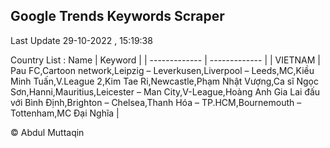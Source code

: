 

## Google Trends Keywords Scraper 
 
Last Update 29-10-2022 , 15:19:38

Country List :
 Name  | Keyword |
| ------------- | ------------- |
| VIETNAM | Pau FC,Cartoon network,Leipzig – Leverkusen,Liverpool – Leeds,MC,Kiều Minh Tuấn,V.League 2,Kim Tae Ri,Newcastle,Phạm Nhật Vượng,Ca sĩ Ngọc Sơn,Hanni,Mauritius,Leicester – Man City,V-League,Hoàng Anh Gia Lai đấu với Bình Định,Brighton – Chelsea,Thanh Hóa – TP.HCM,Bournemouth – Tottenham,MC Đại Nghĩa |



© Abdul Muttaqin 

